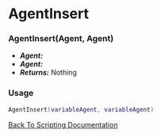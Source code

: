 # AgentInsert

### AgentInsert(Agent, Agent)
- ***Agent:*** 
- ***Agent:*** 
- ***Returns:*** Nothing

### Usage

```Lua
AgentInsert(variableAgent, variableAgent)
```


[Back To Scripting Documentation](../README.md)
